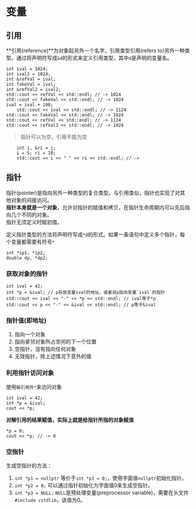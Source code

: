 # 变量

## 引用

**引用(reference)**为对象起另外一个名字，引用类型引用(refers to)另外一种类型。通过将声明符写成`&d`的形式来定义引用类型，其中`d`是声明的变量名。

```
int ival = 1024;
int ival2 = 1024;
int &refVal = ival;
int fakeVal = ival;
int &refVal2 = ival2;
std::cout << refVal << std::endl; // -> 1024
std::cout << fakeVal << std::endl; // -> 1024
ival = ival + 100;
    std::cout << ival << std::endl; // -> 1124
std::cout << fakeVal << std::endl; // -> 1024
std::cout << refVal << std::endl; // -> 1124
std::cout << refVal2 << std::endl; // -> 1024
```

> 指针可以为空，引用不能为空

```
    int i, &ri = i;
    i = 5; ri = 10;
    std::cout << i << " " << ri << std::endl; // ->
```

## 指针

指针(pointer)是指向另外一种类型的复合类型。与引用类似，指针也实现了对其他对象的间接访问。  
**指针本身就是一个对象**，允许对指针的赋值和拷贝，在指针生命周期内可以先后指向几个不同的对象。  
指针无须定义时赋初值。

定义指针类型的方法将声明符写成`*d`的形式。如果一条语句中定义多个指针，每个变量都需要有符号`*`

```
int *ip1, *ip2;
double dp, *dp2;
```

### 获取对象的指针

```
int ival = 42;
int *p = &ival; // p存放变量ival的地址，或者说p指向变量`ival`的指针
std::cout << ival << "-" << *p << std::endl; // ival等于*p
std::cout << p << "-" << &ival << std::endl; // p等于&ival
```
### 指针值(即地址)
1. 指向一个对象
2. 指向紧邻对象所占空间的下一个位置
3. 空指针，没有指向任何对象
4. 无效指针，除上述情况下意外的值

### 利用指针访问对象
使用`解引用符*`来访问对象
```
int ival = 42;
int *p = &ival;
cout << *p;
```
**对解引用的结果赋值，实际上就是给指针所指的对象赋值**
```
*p = 0;
cout << *p; // -> 0
```

### 空指针
生成空指针的方法：
1. `int *p1 = nullptr`
等价于`int *p1 = 0;`，使用字面值`nullptr`初始化指针。
2. `int *p2 = 0;`
可以通过指针初始化为字面值0来生成空指针。
3. `int *p3 = NULL;`
`NULL`是预处理变量(preprocessor variable)，需要在头文件`#include cstdlib`，该值为0。